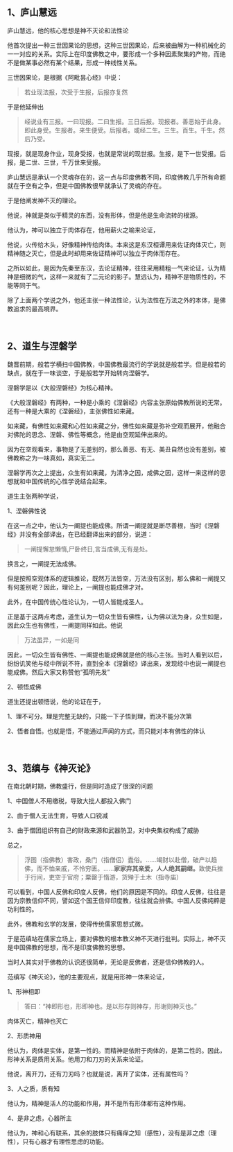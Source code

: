 <h2>1、庐山慧远</h2><p>庐山慧远，他的核心思想是神不灭论和法性论</p><p>他首次提出一种三世因果论的思想，这种三世因果论，后来被曲解为一种机械化的一一对应的关系。实际上在印度佛教之中，要形成一个多种因素聚集的产物，而绝不是做某事必然有某个结果，形成一种线性关系。</p><p>三世因果论，是根据《阿毗昙心经》中说：</p><blockquote>若业现法报，次受于生报，后报亦复然</blockquote><p>于是他延伸出</p><blockquote> 经说业有三报。一曰现报。二曰生报。三日后报。现报者。善恶始于此身。即此身受。生报者。来生便受。后报者。或经二生。三生。百生。千生。然后乃受。</blockquote><p>现报，就是现身作业，现身受报，也就是常说的现世报。生报，是下一世受报。后报，是二世、三世，千万世来受报。</p><p>庐山慧远是承认一个灵魂存在的，这一点与印度佛教不同，印度佛教几乎所有命题就在于空有之争，但是中国佛教很早就承认了灵魂的存在。</p><p>于是他阐发神不灭的理论。</p><p>他说，神就是类似于精灵的东西，没有形体，但是他是生命流转的根源。</p><p>他认为，神可以独立于肉体存在，他用薪火之喻来论证，</p><p>他说，火传给木头，好像精神传给肉体。本来这是东汉桓谭用来佐证肉体灭亡，则精神随之灭亡，但是此时却用来佐证精神可以独立于肉体而存在。</p><p>之所以如此，是因为先秦至东汉，去论证精神，往往采用精粗一气来论证，认为精神是细微的气，这样一来就有了二元论的影子。慧远认为，精神不是物质性的，不能等同于气。</p><p>除了上面两个学说之外，他还主张一种法性论，认为法性在万法之外的本体，是佛教追求的最高境界。</p><p><br></p><h2>2、道生与涅磐学</h2><p>魏晋前期，般若学横扫中国佛教，中国佛教最流行的学说就是般若学。但是般若的缺点，就在于一味谈空，于是般若学开始转向涅磐学。</p><p>涅磐学是以《大般涅磐经》为核心精神。</p><p>《大般涅磐经》有两种，一种是小乘的《涅磐经》内容主张原始佛教所说的无常。还有一种是大乘的《涅磐经》，主张佛性如来藏。</p><p>如来藏，有佛性如来藏和心性如来藏之分，佛性如来藏是弥补空观而展开，他融合对佛陀的思念、涅磐、佛性等概念，他是由空观延伸出来的。</p><p>因为在空观看来，事物是了无差别的，那么善恶、有无、美丑自然也没有差别，被佛教称之为一味真如，真实无二。</p><p>涅磐学再次之上提出，众生有如来藏，为清净之因，成佛之因，这样一来这样的思想就和中国传统的心性学说结合起来。</p><p>道生主张两种学说，</p><p>1、涅磐佛性说</p><p>在这一点之中，他认为一阐提也能成佛。所谓一阐提就是断尽善根，当时《涅磐经》并没有全部译出，在已经翻译出来的部分，说道：</p><blockquote>一阐提懈怠懒惰,尸卧终日,言当成佛,无有是处。</blockquote><p>换言之，一阐提无法成佛。</p><p>但是按照空观体系的逻辑推论，既然万法皆空，万法没有区别，那么佛和一阐提又有何差别呢？因此，理论上，一阐提也能成佛才对。</p><p>此外，在中国传统心性论认为，一切人皆能成圣人。</p><p>正是基于这两点考虑，道生认为一切众生皆有佛性，认为佛以法为身，众生如是，因此众生也有佛性，一阐提同样如此。他说</p><blockquote>万法虽异，一如是同</blockquote><p>因此，一切众生皆有佛性、一阐提也能成佛就是他的核心主张。当时人看到以后，纷纷讥笑他与经中所说不符，直到全本《涅磐经》译出来，发现经中也说一阐提也能成佛。然后大家又称赞他“孤明先发”</p><p>2、顿悟成佛</p><p>道生还提出顿悟说，他的论证在于，</p><p>1、理不可分。理是完整无缺的，只能一下子悟到理，而决不能分次第</p><p>2、悟者自悟。也就是悟，不能通过声闻的方式，而只能对本有佛性的体认</p><p><br></p><h2>3、范缜与《神灭论》</h2><p>在南北朝时期，佛教盛行，但是同时造成了很深的问题</p><p>1、中国僧人不用缴税，导致大批人都投入佛门</p><p>2、由于僧人无法生育，导致人口锐减</p><p>3、由于僧团组织有自己的财政来源和武器防卫，对中央集权构成了威胁</p><p>总之，</p><blockquote>浮图（指佛教）害政，桑门（指僧侣）蠹俗。……竭财以赴僧，破产以趋佛，而不恤亲戚，不怜穷匮。……<b>家家弃其亲爱，人人绝其嗣继。</b>致使兵挫于行间，吏空于官府；粟罄于惰游，货殚于土木（指寺庙）</blockquote><p>可以看到，中国人反佛和印度人反佛，他们的原因是不同的。印度人反佛，往往是因为宗教信仰不同，譬如这个国王信仰印度教，往往就会排佛。中国人反佛纯粹是功利性的。</p><p>此外，佛教和玄学的发展，使得传统儒家思想式微。</p><p>于是范缜站在儒家立场上，要对佛教的根本教义神不灭进行批判。实际上，神不灭是中国佛教的思想，而不是印度佛教的思想。</p><p>当时人其实对于佛教的认识还很简单，无论是反佛者，还是信仰佛教的人。</p><p>范缜写《神灭论》，他的主要观点，就是用形神一体来论证，</p><p>1、形神相即</p><blockquote>答曰：“神即形也，形即神也。是以形存则神存，形谢则神灭也。”</blockquote><p>肉体灭亡，精神也灭亡</p><p>2、形质神用</p><p>他认为，肉体是实体，是第一性的。而精神是依附于肉体的，是第二性的。因此，形神关系是质用关系。他用刀和刀刃的关系来论证。</p><p>他说，离开刀，还有刀刃吗？也就是说，离开了实体，还有属性吗？</p><p>3、人之质，质有知</p><p>他认为，精神是活人的功能和作用，并不是所有形体都有这种作用。</p><p>4、是非之虑，心器所主</p><p>他认为，神和心有联系，其余的肢体只有痛痒之知（感性），没有是非之虑（理性），只有心器才有理性思虑的功能。</p><p></p>